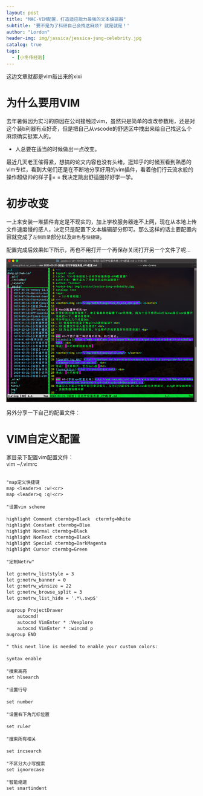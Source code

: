 ```yaml
---
layout: post
title: "MAC-VIM配置，打造适应能力最强的文本编辑器"
subtitle: '要不是为了科研自己会找这麻烦? 就是就是！'
author: "Lordon"
header-img: img/jassica/jessica-jung-celebrity.jpg
catalog: true
tags:
  - [小冬传经验]
---
```

这边文章就都是vim敲出来的xixi

# 为什么要用VIM
去年暑假因为实习的原因在公司接触过vim，虽然只是简单的改改参数用，还是对这个装b利器有点好奇，但是把自己从vscode的舒适区中拽出来给自己找这么个麻烦确实挺累人的。<br>
- 人总要在适当的时候做出一点改变。

最近几天老王催得紧，想搞的论文内容也没有头绪，逛知乎的时候🈶️看到熟悉的vim专栏，看到大佬们还是在不断地分享好用的vim插件，看着他们行云流水般的操作超级帅的样子👀= = 我决定跳出舒适圈好好学一学。<br>

# 初步改变
一上来安装一堆插件肯定是不现实的，加上学校服务器连不上网，现在从本地上传文件速度慢的感人，决定只是配置下文本编辑部分即可。那么这样的话主要配置内容就变成了`左侧目录`部分以及`颜色`与`快捷键`。<br>

配置完成后效果如下所示，再也不用打开一个再保存关闭打开另一个文件了呢...
<center><img src="/img/200319image/vim.png"> </center>


另外分享一下自己的配置文件：

# VIM自定义配置

家目录下配置vim配置文件：<br>
vim ~/.vimrc
```

"map定义快捷键
map <leader>s :w!<cr>
map <leader>q :q!<cr>

"设置vim scheme

highlight Comment ctermbg=Black  ctermfg=White
highlight Constant ctermbg=Blue
highlight Normal ctermbg=Black
highlight NonText ctermbg=Black
highlight Special ctermbg=DarkMagenta
highlight Cursor ctermbg=Green

"定制Netrw"

let g:netrw_liststyle = 3
let g:netrw_banner = 0
let g:netrw_winsize = 22
let g:netrw_browse_split = 3
let g:netrw_list_hide = '.*\.swp$'

augroup ProjectDrawer
    autocmd!
    autocmd VimEnter * :Vexplore
    autocmd VimEnter * :wincmd p
augroup END

" this next line is needed to enable your custom colors:

syntax enable

"搜索高亮
set hlsearch

"设置行号

set number

"设置右下角光标位置

set ruler

"搜索所有相关

set incsearch

"不区分大小写搜索
set ignorecase

"智能缩进
set smartindent
```

